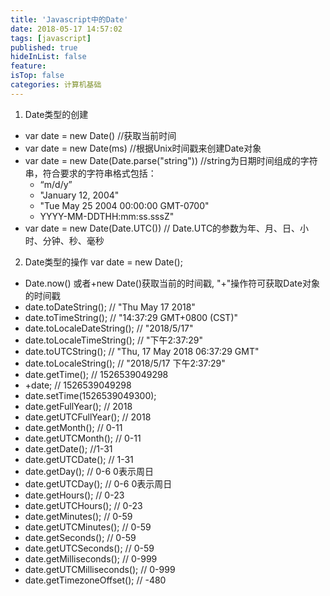 ```yaml
---
title: 'Javascript中的Date'
date: 2018-05-17 14:57:02
tags: [javascript]
published: true
hideInList: false
feature: 
isTop: false
categories: 计算机基础
---
```


1. Date类型的创建

*   var date = new Date() //获取当前时间
*   var date = new Date(ms) //根据Unix时间戳来创建Date对象
*   var date = new Date(Date.parse("string")) //string为日期时间组成的字符串，符合要求的字符串格式包括：
    *   “m/d/y”
    *   "January 12, 2004"
    *   "Tue May 25 2004 00:00:00 GMT-0700"
    *   YYYY-MM-DDTHH:mm:ss.sssZ"
*   var date = new Date(Date.UTC()) // Date.UTC的参数为年、月、日、小时、分钟、秒、毫秒

2. Date类型的操作 var date = new Date();

*   Date.now() 或者+new Date()获取当前的时间戳, "+"操作符可获取Date对象的时间戳
*   date.toDateString(); // "Thu May 17 2018"
*   date.toTimeString(); // "14:37:29 GMT+0800 (CST)"
*   date.toLocaleDateString(); // "2018/5/17"
*   date.toLocaleTimeString(); // "下午2:37:29"
*   date.toUTCString(); // "Thu, 17 May 2018 06:37:29 GMT"
*   date.toLocaleString(); // "2018/5/17 下午2:37:29"
*   date.getTime(); // 1526539049298
*   +date; // 1526539049298
*   date.setTime(1526539049300);
*   date.getFullYear(); // 2018
*   date.getUTCFullYear(); // 2018
*   date.getMonth(); // 0-11
*   date.getUTCMonth(); // 0-11
*   date.getDate(); //1-31
*   date.getUTCDate(); // 1-31
*   date.getDay(); // 0-6 0表示周日
*   date.getUTCDay(); // 0-6 0表示周日
*   date.getHours(); // 0-23
*   date.getUTCHours(); // 0-23
*   date.getMinutes(); // 0-59
*   date.getUTCMinutes(); // 0-59
*   date.getSeconds(); // 0-59
*   date.getUTCSeconds(); // 0-59
*   date.getMilliseconds(); // 0-999
*   date.getUTCMilliseconds(); // 0-999
*   date.getTimezoneOffset(); // -480